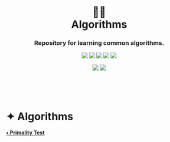 <h1 align="center">👨‍💻<br>Algorithms</h1>

<h3 align="center">
  <b>Repository for learning common algorithms.
</h3>

<div align="center">
  <p>
    	<img src="https://img.shields.io/badge/C-%2300599C.svg?style=flat-square&logo=c&logoColor=white"/>
      <img src="https://img.shields.io/badge/C++-%2300599C.svg?style=flat-square&logo=c%2B%2B&logoColor=white"/>
      <img src="https://img.shields.io/badge/Python-3670A0?style=flat-square&logo=python&logoColor=ffdd54"/>
      <img src="https://img.shields.io/badge/GO-%2300ADD8.svg?style=flat-square&logo=go&logoColor=white"/>
      <img src="https://img.shields.io/badge/JavaScript-%23323330.svg?style=flat-square&logo=javascript&logoColor=%23F7DF1E"/>
  </p>
  <p>
     <img src="https://img.shields.io/github/license/dox-dev/algorithms?style=flat-square&color=%23b6dbb6&label=License"/>
     <img src="https://img.shields.io/github/stars/dox-dev/algorithms?style=flat-square&color=%23b6dbb6&label=%E2%98%85%20Stars"/>
  </p>
</div>
<br/><br/><br/>

# ✦ Algorithms
[• Primality Test](https://github.com/dox-dev/algorithms/tree/main/primality%20test)
